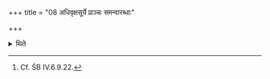 +++
title = "08 अधिवृक्षसूर्ये प्राञ्चः समन्वारब्धाः"

+++

<details><summary>थिते</summary>

8. When the sun is exactly at the top of the trees they, holding each other[^1], creep (out of the Sadas) with their face the east (i.e towards the east).  

[^1]: Cf. ŚB IV.6.9.22. 
</details>
